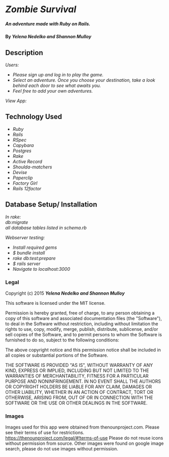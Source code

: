 # _Zombie Survival_

##### An adventure made with Ruby on Rails.

#### By _**Yelena Nedelko and Shannon Mulloy**_

## Description

_Users:_
* _Please sign up and log in to play the game._
* _Select an adventure. Once you choose your destination, take a look behind each door to see what awaits you._
* _Feel free to add your own adventures._

_View App:_

## Technology Used
* _Ruby_
* _Rails_
* _RSpec_
* _Capybara_
* _Postgres_
* _Rake_
* _Active Record_
* _Shoulda-matchers_
* _Devise_
* _Paperclip_
* _Factory Girl_
* _Rails 12factor_


## Database Setup/ Installation

_In rake:_<br>
_db:migrate_<br>
_all database tables listed in schema.rb_
<br>

_Webserver testing:_
* _Install required gems_
* _$ bundle install_
* _rake db:test:prepare_
* _$ rails server_
* _Navigate to localhost:3000_

### Legal

Copyright (c) 2015 **_Yelena Nedelko and Shannon Mulloy_**

This software is licensed under the MIT license.

Permission is hereby granted, free of charge, to any person obtaining a copy
of this software and associated documentation files (the "Software"), to deal
in the Software without restriction, including without limitation the rights
to use, copy, modify, merge, publish, distribute, sublicense, and/or sell
copies of the Software, and to permit persons to whom the Software is
furnished to do so, subject to the following conditions:

The above copyright notice and this permission notice shall be included in
all copies or substantial portions of the Software.

THE SOFTWARE IS PROVIDED "AS IS", WITHOUT WARRANTY OF ANY KIND, EXPRESS OR
IMPLIED, INCLUDING BUT NOT LIMITED TO THE WARRANTIES OF MERCHANTABILITY,
FITNESS FOR A PARTICULAR PURPOSE AND NONINFRINGEMENT. IN NO EVENT SHALL THE
AUTHORS OR COPYRIGHT HOLDERS BE LIABLE FOR ANY CLAIM, DAMAGES OR OTHER
LIABILITY, WHETHER IN AN ACTION OF CONTRACT, TORT OR OTHERWISE, ARISING FROM,
OUT OF OR IN CONNECTION WITH THE SOFTWARE OR THE USE OR OTHER DEALINGS IN
THE SOFTWARE.

### Images

Images used for this app were obtained from thenounproject.com. Please see their terms of use for restrictions. https://thenounproject.com/legal/#!terms-of-use Please do not reuse icons without permission from source. Other images were found on google image search, please do not use images without permission.
